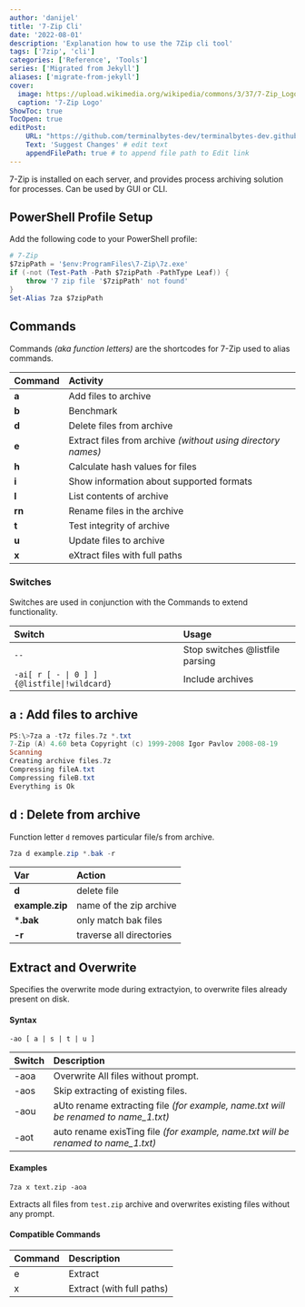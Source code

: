 ```yaml
---
author: 'danijel'
title: '7-Zip Cli'
date: '2022-08-01'
description: 'Explanation how to use the 7Zip cli tool'
tags: ['7zip', 'cli']
categories: ['Reference', 'Tools']
series: ['Migrated from Jekyll']
aliases: ['migrate-from-jekyll']
cover:
  image: https://upload.wikimedia.org/wikipedia/commons/3/37/7-Zip_Logo.png
  caption: '7-Zip Logo'
ShowToc: true
TocOpen: true
editPost:
    URL: "https://github.com/terminalbytes-dev/terminalbytes-dev.github.io/tree/main/content"
    Text: 'Suggest Changes' # edit text
    appendFilePath: true # to append file path to Edit link
---
```


7-Zip is installed on each server, and provides process archiving solution for processes. Can be used by GUI or CLI.

## PowerShell Profile Setup

Add the following code to your PowerShell profile:

```powershell
# 7-Zip
$7zipPath = '$env:ProgramFiles\7-Zip\7z.exe'
if (-not (Test-Path -Path $7zipPath -PathType Leaf)) {
    throw '7 zip file '$7zipPath' not found'
}
Set-Alias 7za $7zipPath
```

## Commands

Commands _(aka function letters)_ are the shortcodes for 7-Zip used to alias commands.

| Command | Activity |
|:--------|:---------|
| **a** | Add files to archive |
| **b** | Benchmark |
| **d** | Delete files from archive |
| **e** | Extract files from archive _(without using directory names)_ |
| **h** | Calculate hash values for files |
| **i** | Show information about supported formats |
| **l** | List contents of archive |
| **rn** | Rename files in the archive |
| **t** | Test integrity of archive |
| **u** | Update files to archive |
| **x** | eXtract files with full paths |

### Switches

Switches are used in conjunction with the Commands to extend functionality.

| Switch | Usage |
|:-------|:------|
| `--` | Stop switches @listfile parsing |
| `-ai[ r [ - \| 0 ] ]{@listfile\|!wildcard}` | Include archives |

## a : Add files to archive

```powershell
PS:\>7za a -t7z files.7z *.txt
7-Zip (A) 4.60 beta Copyright (c) 1999-2008 Igor Pavlov 2008-08-19
Scanning
Creating archive files.7z
Compressing fileA.txt
Compressing fileB.txt
Everything is Ok
```

## d : Delete from archive

Function letter `d` removes particular file/s from archive.

```powershell
7za d example.zip *.bak -r
```

| Var   | Action |
|:------|:------------|
| **d** | delete file |
| **example.zip** | name of the zip archive |
| ***.bak** | only match bak files |
| **-r** | traverse all directories |


## Extract and Overwrite

Specifies the overwrite mode during extractyion, to overwrite files already present on disk.

#### Syntax

    -ao [ a | s | t | u ]

| Switch | Description |
|:-------|:------------|
| -aoa | Overwrite All files without prompt. |
| -aos | Skip extracting of existing files. |
| -aou | aUto rename extracting file _(for example, name.txt will be renamed to name_1.txt)_ |
| -aot | auto rename exisTing file _(for example, name.txt will be renamed to name_1.txt)_ |


#### Examples

```
7za x text.zip -aoa
```

Extracts all files from `test.zip` archive and overwrites existing files without any prompt.

#### Compatible Commands

| Command | Description |
|:--------|:------------|
| e | Extract |
| x | Extract (with full paths) |
